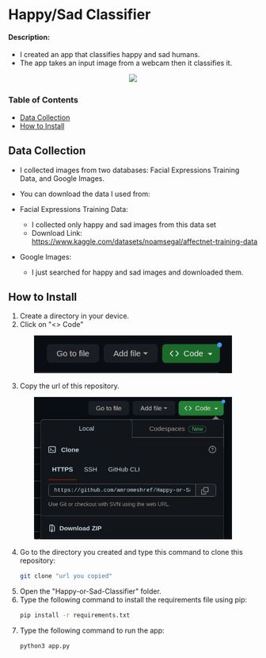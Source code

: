 # Happy/Sad Classifier


#### Description:

- I created an app that classifies happy and sad humans.
- The app takes an input image from a webcam then it classifies it.

<div align="center">
<img src= "app.png" style="width:600px;height:600;">
</div>

### Table of Contents
- [Data Collection](#Data-Collection)
- [How to Install](#how-to-install)



## Data Collection

- I collected images from two databases: Facial Expressions Training Data, and Google Images.
- You can download the data I used from: 

- Facial Expressions Training Data:
    - I collected only happy and sad images from this data set
    - Download Link: https://www.kaggle.com/datasets/noamsegal/affectnet-training-data
- Google Images:
    - I just searched for happy and sad images and downloaded them.

## How to Install
1. Create a directory in your device.
2. Click on "<> Code"
   
<div align="center">
<img src= "images/code.png" style="width:400px;height:400;">
</div> 

3. Copy the url of this repository.
   
<div align="center">
<img src= "images/url.png" style="width:400px;height:400;">
</div> 

4. Go to the directory you created and type this command to clone this repository:
    ```bash
    git clone "url you copied"
    ```
5. Open the "Happy-or-Sad-Classifier" folder.
6.  Type the following command to install the requirements file using pip:
    ```bash
    pip install -r requirements.txt
    ```
7.  Type the following command to run the app:
    ```bash
    python3 app.py
    ```  
